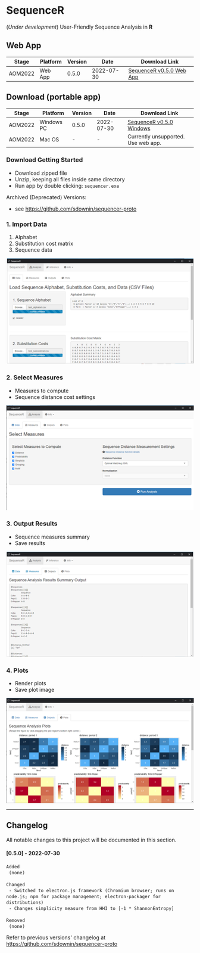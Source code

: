 **SequenceR**  
==============

(*Under development*) User-Friendly Sequence Analysis in **R**

## Web App

| Stage | Platform | Version | Date | Download Link |
| --------- | --------- | --------- | --------- | --------- |
| AOM2022 | Web App | 0.5.0 | 2022-07-30 | [SequenceR v0.5.0 Web App](https://sdowning.shinyapps.io/sequencer-webhost/, 'SequenceR v0.5.0 Web App') |

## Download (portable app)

| Stage | Platform | Version | Date | Download Link |
| --------- | --------- | --------- | --------- | --------- |
| AOM2022 | Windows PC | 0.5.0 | 2022-07-30 | [SequenceR v0.5.0 Windows](https://mailmissouri-my.sharepoint.com/:u:/g/personal/sdr8y_umsystem_edu/EecDeADx3GlNsa99lq2dojkBsYn_6sf0wW3hg5GIFquHFw, 'SequenceR v0.5.0 Windows')  |
| AOM2022 | Mac OS | - | - | Currently unsupported. Use web app.  |

### Download Getting Started

- Download zipped file
- Unzip, keeping all files inside same directory
- Run app by double clicking: `sequencer.exe`


Archived (Deprecated) Versions: 
 - see https://github.com/sdownin/sequencer-proto 



### 1. Import Data

1. Alphabet
2. Substitution cost matrix
3. Sequence data

[![](/_img/readme_analysis_data_import.png "Import data files")](#1-import-data)

### 2. Select Measures

- Measures to compute
- Sequence distance cost settings

[![](/_img/readme_analysis_measures.png "Measures")](#2-select-measures)

### 3. Output Results

- Sequence measures summary
- Save results

[![](/_img/readme_analysis_outputs.png "Outputs")](#3-output-results)

### 4. Plots

- Render plots
- Save plot image

[![](/_img/readme_analysis_plots.png "Plots")](#4-plots)



<hr>

## Changelog

All notable changes to this project will be documented in this section.

#### [0.5.0] - 2022-07-30
```
Added
 (none)

Changed
 - Switched to electron.js framework (Chromium browser; runs on node.js; npm for package management; electron-packager for distributions)
 - Changes simplicity measure from HHI to [-1 * ShannonEntropy] 

Removed
 (none)
```

Refer to previous versions' changelog at https://github.com/sdownin/sequencer-proto
